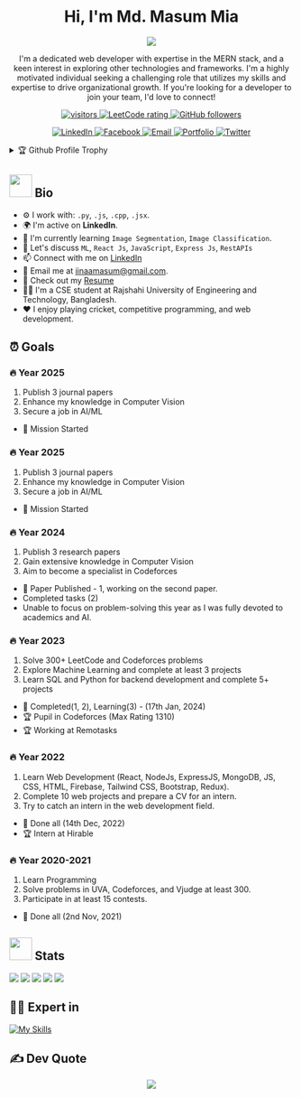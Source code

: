 <div align="center">
  <h1 align="center">Hi, I'm Md. Masum Mia</h1>

  [![](https://readme-typing-svg.herokuapp.com?font=Poppins&size=22&color=DC143C&vCenter=true&width=250&height=35&lines=MERN+Stack+Development;Computer+Vision;Problem+Solving)](https://www.linkedin.com/in/iinaamasum/)

  <p align="center">I'm a dedicated web developer with expertise in the MERN stack, and a keen interest in exploring other technologies and frameworks. I'm a highly motivated individual seeking a challenging role that utilizes my skills and expertise to drive organizational growth. If you're looking for a developer to join your team, I'd love to connect!</p>
</div>

<p align="center">
  <a href="https://github.com/iinaamasum/">
    <img src="https://komarev.com/ghpvc/?username=iinaamasum&color=dc143c" alt="visitors" />
  </a>
  <a href="https://leetcode.com/iinaamasum/">
    <img src="https://cp-logo.vercel.app/leetcode/iinaamasum" alt="LeetCode rating" />
  </a>
  <a href="https://github.com/iinaamasum?tab=followers">
    <img alt="GitHub followers" src="https://img.shields.io/github/followers/iinaamasum?color=red&logo=github">
  </a>
</p>

<p align="center">
  <a href="https://www.linkedin.com/in/iinaamasum/">
    <img src="https://img.shields.io/badge/LinkedIn-0077B5?style=for-the-badge&logo=linkedin&logoColor=white" alt="LinkedIn" />
  </a>
  <a href="https://www.facebook.com/iinaamasum/">
    <img src="https://img.shields.io/badge/Facebook-1877F2?style=for-the-badge&logo=facebook&logoColor=white" alt="Facebook" />
  </a>
  <a href="mailto:iinaamasum@gmail.com">
    <img src="https://img.shields.io/badge/Gmail-D14836?style=for-the-badge&logo=gmail&logoColor=white" alt="Email" />
  </a>
  <a href="https://iinaamasum-3ec05.web.app/">
    <img src="https://img.shields.io/badge/Portfolio-E4405F?style=for-the-badge&logo=portfolio&logoColor=white" alt="Portfolio" />
  </a>
  <a href="https://twitter.com/iinaamasum/">
    <img src="https://img.shields.io/badge/Twitter-1DA1F2?style=for-the-badge&logo=twitter&logoColor=white" alt="Twitter" />
  </a>
</p>

<details>
  <summary>🏆 Github Profile Trophy</summary>
  <br/>
  <p align="center">
    <a href="https://github.com/iinaamasum">
      <img src="https://github-profile-trophy.vercel.app/?username=iinaamasum&column=8&theme=darkhub"/>
    </a>
  </p>
</details>

## <img src="https://media.giphy.com/media/WUlplcMpOCEmTGBtBW/giphy.gif" width="40"> Bio

* ⚙️ I work with: `.py`, `.js`, `.cpp`, `.jsx`.
* 🌍 I'm active on **LinkedIn**.
* 🌱 I'm currently learning `Image Segmentation`, `Image Classification`.
* 💬 Let's discuss `ML`, `React Js`, `JavaScript`, `Express Js`, `RestAPIs`
* 📫 Connect with me on [LinkedIn](https://www.linkedin.com/in/iinaamasum/)
* 📧 Email me at iinaamasum@gmail.com.
* 📝 Check out my [Resume](https://drive.google.com/file/d/1N-wdH0WSxzJ27JE8TzgLusAVQZdI3y7b/view)
* 👨‍🎓 I'm a CSE student at Rajshahi University of Engineering and Technology, Bangladesh.
* ❤️ I enjoy playing cricket, competitive programming, and web development.

## ⏰ Goals

### :fire: Year 2025
1. Publish 3 journal papers
2. Enhance my knowledge in Computer Vision
3. Secure a job in AI/ML
* :calendar: Mission Started

### :fire: Year 2025
1. Publish 3 journal papers
2. Enhance my knowledge in Computer Vision
3. Secure a job in AI/ML
  * :calendar: Mission Started

### :fire: Year 2024
1. Publish 3 research papers
2. Gain extensive knowledge in Computer Vision
3. Aim to become a specialist in Codeforces
  * :calendar: Paper Published - 1, working on the second paper.
  * Completed tasks (2)
  * Unable to focus on problem-solving this year as I was fully devoted to academics and AI.

### :fire: Year 2023
1. Solve 300+ LeetCode and Codeforces problems
2. Explore Machine Learning and complete at least 3 projects
3. Learn SQL and Python for backend development and complete 5+ projects
  * :calendar: Completed(1, 2), Learning(3) - (17th Jan, 2024)
  * 🏆 Pupil in Codeforces (Max Rating 1310)
  * 🏆 Working at Remotasks

### :fire: Year 2022
1. Learn Web Development (React, NodeJs, ExpressJS, MongoDB, JS, CSS, HTML, Firebase, Tailwind CSS, Bootstrap, Redux).
2. Complete 10 web projects and prepare a CV for an intern.
3. Try to catch an intern in the web development field.
  * :calendar: Done all (14th Dec, 2022)
  * 🏆 Intern at Hirable

### :fire: Year 2020-2021
1. Learn Programming
2. Solve problems in UVA, Codeforces, and Vjudge at least 300.
3. Participate in at least 15 contests.
  * :calendar: Done all (2nd Nov, 2021)

## <img src="https://media.giphy.com/media/ZCN6F3FAkwsyOGU2RS/giphy.gif" width="40"> Stats

![](http://github-profile-summary-cards.vercel.app/api/cards/profile-details?username=iinaamasum&theme=radical)
![](http://github-profile-summary-cards.vercel.app/api/cards/repos-per-language?username=iinaamasum&theme=radical)
![](http://github-profile-summary-cards.vercel.app/api/cards/most-commit-language?username=iinaamasum&theme=radical)
![](http://github-profile-summary-cards.vercel.app/api/cards/stats?username=iinaamasum&theme=radical)
![](http://github-profile-summary-cards.vercel.app/api/cards/productive-time?username=iinaamasum&theme=radical&utcOffset=3)

## 👨‍💻 Expert in

[![My Skills](https://skillicons.dev/icons?i=js,react,html,css,tailwind,bootstrap,nodejs,express,mongodb,c,cpp,heroku,git,github,gitlab,firebase,figma,vscode,redux,netlify)](https://www.linkedin.com/in/iinaamasum/)

## ✍️ Dev Quote

<p align="center">
  <img src="https://quotes-github-readme.vercel.app/api?type=horizontal&theme=radical" />
</p>
